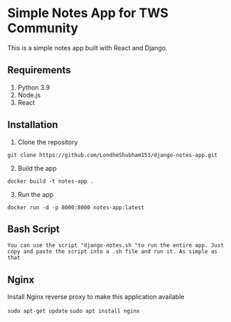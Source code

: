 # Simple Notes App for TWS Community
This is a simple notes app built with React and Django.

## Requirements
1. Python 3.9
2. Node.js
3. React

## Installation
1. Clone the repository
```
git clone https://github.com/LondheShubham153/django-notes-app.git
```

2. Build the app
```
docker build -t notes-app .
```

3. Run the app
```
docker run -d -p 8000:8000 notes-app:latest
```
## Bash Script 
```
You can use the script "django-notes.sh "to run the entire app. Just copy and paste the script into a .sh file and run it. As simple as that 
```

## Nginx

Install Nginx reverse proxy to make this application available

`sudo apt-get update`
`sudo apt install nginx`
